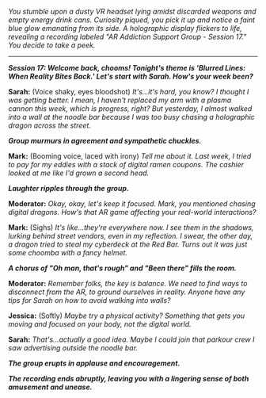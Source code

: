 
*You stumble upon a dusty VR headset lying amidst discarded weapons and empty energy drink cans.  Curiosity piqued, you pick it up and notice a faint blue glow emanating from its side. A holographic display flickers to life, revealing a recording labeled "AR Addiction Support Group - Session 17." You decide to take a peek.*

---

***Session 17: Welcome back, chooms! Tonight's theme is 'Blurred Lines: When Reality Bites Back.' Let's start with Sarah. How's your week been?***

**Sarah:** (Voice shaky, eyes bloodshot)  *It's...it's hard, you know? I thought I was getting better. I mean, I haven't replaced my arm with a plasma cannon this week, which is progress, right? But yesterday, I almost walked into a wall at the noodle bar because I was too busy chasing a holographic dragon across the street.*

***Group murmurs in agreement and sympathetic chuckles.***

**Mark:** (Booming voice, laced with irony)  *Tell me about it. Last week, I tried to pay for my eddies with a stack of digital ramen coupons. The cashier looked at me like I'd grown a second head.*

***Laughter ripples through the group.***

**Moderator:** *Okay, okay, let's keep it focused. Mark, you mentioned chasing digital dragons. How's that AR game affecting your real-world interactions?*

**Mark:** (Sighs)  *It's like...they're everywhere now. I see them in the shadows, lurking behind street vendors, even in my reflection. I swear, the other day, a dragon tried to steal my cyberdeck at the Red Bar. Turns out it was just some choomba with a fancy helmet.*

***A chorus of "Oh man, that's rough" and "Been there" fills the room.***

**Moderator:** *Remember folks, the key is balance. We need to find ways to disconnect from the AR, to ground ourselves in reality. Anyone have any tips for Sarah on how to avoid walking into walls?*

**Jessica:** (Softly)  *Maybe try a physical activity? Something that gets you moving and focused on your body, not the digital world.*

**Sarah:** *That's...actually a good idea. Maybe I could join that parkour crew I saw advertising outside the noodle bar.*

***The group erupts in applause and encouragement.***

***The recording ends abruptly, leaving you with a lingering sense of both amusement and unease.***



